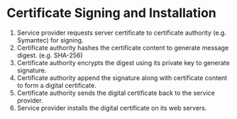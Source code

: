 # Certificate Signing and Installation

1.  Service provider requests server certificate to certificate authority (e.g. Symantec) for signing.
2.  Certificate authority hashes the certificate content to generate message digest. (e.g. SHA-256)
3.  Certificate authority encrypts the digest using its private key to generate signature.
4.  Certificate authority append the signature along with certificate content to form a digital certificate.
5.  Certificate authority sends the digital certificate back to the service provider.
6.  Service provider installs the digital certificate on its web servers.
